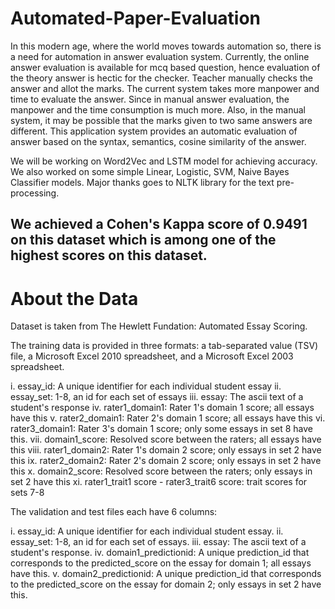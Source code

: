 # Automated-Paper-Evaluation

In this modern age, where the world moves towards automation so, there is a need for automation in answer evaluation system. Currently, the online answer evaluation is available for mcq based question, hence evaluation of the theory answer is hectic for the checker. Teacher manually checks the answer and allot the marks. The current system takes more manpower and time to evaluate the answer. Since in manual answer evaluation, the manpower and the time consumption is much more. Also, in the manual system, it may be possible that the marks given to two same answers are different. This application system provides an automatic evaluation of answer based on the syntax, semantics, cosine similarity of the answer. 

We will be working on Word2Vec and LSTM model for achieving accuracy. We also worked on some simple Linear, Logistic, SVM, Naive Bayes Classifier models. Major thanks goes to NLTK library for the text pre-processing. 

## We achieved a Cohen's Kappa score of 0.9491 on this dataset which is among one of the highest scores on this dataset.

# About the Data

Dataset is taken from The Hewlett Fundation: Automated Essay Scoring.

The training data is provided in three formats: a tab-separated value (TSV) file, a Microsoft Excel 2010 spreadsheet, and a Microsoft Excel 2003 spreadsheet. 

i.    essay_id: A unique identifier for each individual student essay
ii.   essay_set: 1-8, an id for each set of essays
iii.  essay: The ascii text of a student's response
iv.   rater1_domain1: Rater 1's domain 1 score; all essays have this
v.    rater2_domain1: Rater 2's domain 1 score; all essays have this
vi.   rater3_domain1: Rater 3's domain 1 score; only some essays in set 8 have this.
vii.  domain1_score: Resolved score between the raters; all essays have this
viii. rater1_domain2: Rater 1's domain 2 score; only essays in set 2 have this
ix.   rater2_domain2: Rater 2's domain 2 score; only essays in set 2 have this
x.    domain2_score: Resolved score between the raters; only essays in set 2 have this
xi.   rater1_trait1 score - rater3_trait6 score: trait scores for sets 7-8

The validation and test files each have 6 columns:
 
i.     essay_id: A unique identifier for each individual student essay.
ii.    essay_set: 1-8, an id for each set of essays.
iii.   essay: The ascii text of a student's response.
iv.    domain1_predictionid: A unique prediction_id that corresponds to the predicted_score on the essay for domain 1; all essays have this.
v.     domain2_predictionid: A unique prediction_id that corresponds to the predicted_score on the essay for domain 2; only essays in set 2 have this.
